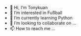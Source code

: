 - 👋 Hi, I’m Tonykuan
- 👀 I’m interested in Fußball
- 🌱 I’m currently learning Python
- 💞️ I’m looking to collaborate on ...
- 📫 How to reach me ...

<!---
qd289942/qd289942 is a ✨ special ✨ repository because its `README.md` (this file) appears on your GitHub profile.
You can click the Preview link to take a look at your changes.
--->
